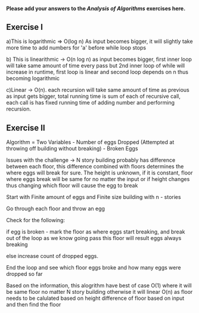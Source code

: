 #### Please add your answers to the ***Analysis of  Algorithms*** exercises here.

## Exercise I

a)This is logarithmic => O(log n) As input becomes bigger, it will slightly take more time to add numbers for 'a' before while loop stops


b) This is linearithmic -> O(n log n) as input becomes bigger, first inner loop will take same amount of time every pass but 2nd inner loop of while will increase in runtime, first loop is linear and second loop depends on n thus becoming logarithmic


c)Linear -> O(n). each recursion will take same amount of time as previous as input gets bigger, total running time is sum of each of recursive call, each call is has fixed running time of adding number and performing recursion.

## Exercise II
Algorithm = Two Variables - Number of eggs Dropped (Attempted at throwing off building without breaking) - Broken Eggs

Issues with the challenge -> N story building probably has difference between each floor, this difference combined with floors determines the where eggs will break for sure. The height is unknown, if it is constant, floor where eggs break will be same for no matter the input or if height changes thus changing which floor will cause the egg to break

Start with Finite amount of eggs and Finite size building with n - stories

Go through each floor and throw an egg

Check for the following:

if egg is broken - mark the floor as where eggs start breaking, and break out of the loop as we know going pass this floor will result eggs always breaking

else increase count of dropped eggs.

End the loop and see which floor eggs broke and how many eggs were dropped so far

Based on the information, this alogrithm have best of case O(1) where it will be same floor no matter N story building otherwise it will linear O(n) as floor needs to be calulated based on height difference of floor based on input and then find the floor

